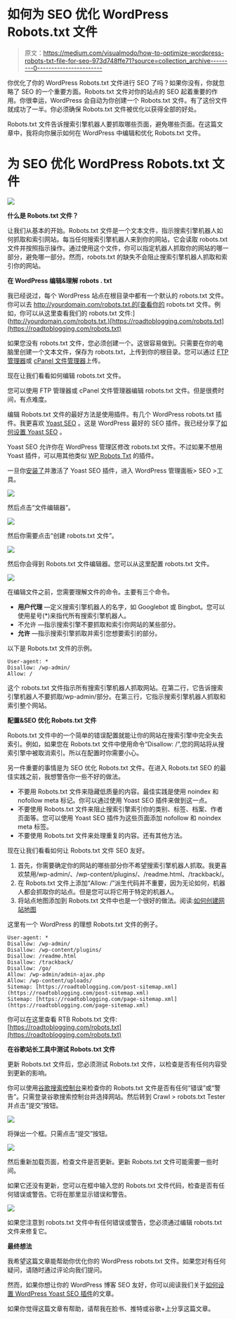 # 如何为 SEO 优化 WordPress Robots.txt 文件

> 原文：<https://medium.com/visualmodo/how-to-optimize-wordpress-robots-txt-file-for-seo-973d748ffe71?source=collection_archive---------0----------------------->

你优化了你的 WordPress Robots.txt 文件进行 SEO 了吗？如果你没有，你就忽略了 SEO 的一个重要方面。Robots.txt 文件对你的站点的 SEO 起着重要的作用。你很幸运，WordPress 会自动为你创建一个 Robots.txt 文件。有了这份文件就成功了一半。你必须确保 Robots.txt 文件被优化以获得全部的好处。

Robots.txt 文件告诉搜索引擎机器人要抓取哪些页面，避免哪些页面。在这篇文章中，我将向你展示如何在 WordPress 中编辑和优化 Robots.txt 文件。

# 为 SEO 优化 WordPress Robots.txt 文件

![](img/1974ed49022083f26b2a217080c4d23e.png)

**什么是 Robots.txt 文件？**

让我们从基本的开始。Robots.txt 文件是一个文本文件，指示搜索引擎机器人如何抓取和索引网站。每当任何搜索引擎机器人来到你的网站，它会读取 robots.txt 文件并按照指示操作。通过使用这个文件，你可以指定机器人抓取你的网站的哪一部分，避免哪一部分。然而，robots.txt 的缺失不会阻止搜索引擎机器人抓取和索引你的网站。

**在 WordPress 编辑&理解 robots . txt**

我已经说过，每个 WordPress 站点在根目录中都有一个默认的 robots.txt 文件。你可以去 http://yourdomain.com/robots.txt.的[查看你的 robots.txt 文件。例如，你可以从这里查看我们的 robots.txt 文件:](http://yourdomain.com/robots.txt.)[https://roadtoblogging.com/robots.txt](https://roadtoblogging.com/robots.txt)

如果您没有 robots.txt 文件，您必须创建一个。这很容易做到。只需要在你的电脑里创建一个文本文件，保存为 robots.txt，上传到你的根目录。您可以通过 [FTP 管理器](https://visualmodo.com/best-ftp-client-wordpress/)或 [cPanel 文件管理器](https://visualmodo.com/)上传。

现在让我们看看如何编辑 robots.txt 文件。

您可以使用 FTP 管理器或 cPanel 文件管理器编辑 robots.txt 文件。但是很费时间，有点难度。

编辑 Robots.txt 文件的最好方法是使用插件。有几个 WordPress robots.txt 插件。我更喜欢 [Yoast SEO](https://visualmodo.com/) 。这是 WordPress 最好的 SEO 插件。我已经分享了[如何设置 Yoast SEO](https://visualmodo.com/) 。

Yoast SEO 允许你在 WordPress 管理区修改 robots.txt 文件。不过如果不想用 Yoast 插件，可以用其他类似 [WP Robots Txt](https://visualmodo.com/) 的插件。

一旦你[安装了](https://visualmodo.com/)并激活了 Yoast SEO 插件，进入 WordPress 管理面板> SEO >工具。

![](img/8696cf2e1f241b55c67aac1eedb861ff.png)

然后点击“文件编辑器”。

![](img/062546bc49b5bf7e4914b8b67b468a33.png)

然后你需要点击“创建 robots.txt 文件”。

![](img/050faf1210612553286e2b4b826e95bd.png)

然后你会得到 Robots.txt 文件编辑器。您可以从这里配置 robots.txt 文件。

![](img/b1c4b9eedf5653fa1852718cb7898895.png)

在编辑文件之前，您需要理解文件的命令。主要有三个命令。

*   **用户代理** —定义搜索引擎机器人的名字，如 Googlebot 或 Bingbot。您可以使用星号(*)来指代所有搜索引擎机器人。
*   不允许 —指示搜索引擎不要抓取和索引你网站的某些部分。
*   **允许** —指示搜索引擎抓取并索引您想要索引的部分。

以下是 Robots.txt 文件的示例。

```
User-agent: *
Disallow: /wp-admin/
Allow: /
```

这个 robots.txt 文件指示所有搜索引擎机器人抓取网站。在第二行，它告诉搜索引擎机器人不要抓取/wp-admin/部分。在第三行，它指示搜索引擎机器人抓取和索引整个网站。

**配置&SEO 优化 Robots.txt 文件**

Robots.txt 文件中的一个简单的错误配置就能让你的网站在搜索引擎中完全失去索引。例如，如果您在 Robots.txt 文件中使用命令“Disallow: /”,您的网站将从搜索引擎中被取消索引。所以在配置时你需要小心。

另一件重要的事情是为 SEO 优化 Robots.txt 文件。在进入 Robots.txt SEO 的最佳实践之前，我想警告你一些不好的做法。

*   不要用 Robots.txt 文件来隐藏低质量的内容。最佳实践是使用 noindex 和 nofollow meta 标记。你可以通过使用 Yoast SEO 插件来做到这一点。
*   不要使用 Robots.txt 文件来阻止搜索引擎索引你的类别、标签、档案、作者页面等。您可以使用 Yoast SEO 插件为这些页面添加 nofollow 和 noindex meta 标签。
*   不要使用 Robots.txt 文件来处理重复的内容。还有其他方法。

现在让我们看看如何让 Robots.txt 文件 SEO 友好。

1.  首先，你需要确定你的网站的哪些部分你不希望搜索引擎机器人抓取。我更喜欢禁用/wp-admin/、/wp-content/plugins/、/readme.html、/trackback/。
2.  在 Robots.txt 文件上添加“Allow: /”派生代码并不重要，因为无论如何，机器人都会抓取你的站点。但是您可以将它用于特定的机器人。
3.  将站点地图添加到 Robots.txt 文件中也是一个很好的做法。阅读:[如何创建网站地图](https://visualmodo.com/best-wordpress-sitemap-plugins/)

这里有一个 WordPress 的理想 Robots.txt 文件的例子。

```
User-agent: *
Disallow: /wp-admin/
Disallow: /wp-content/plugins/
Disallow: /readme.html
Disallow: /trackback/
Disallow: /go/
Allow: /wp-admin/admin-ajax.php
Allow: /wp-content/uploads/
Sitemap: [https://roadtoblogging.com/post-sitemap.xml](https://roadtoblogging.com/post-sitemap.xml)
Sitemap: [https://roadtoblogging.com/page-sitemap.xml](https://roadtoblogging.com/page-sitemap.xml)
```

你可以在这里查看 RTB Robots.txt 文件:[https://roadtoblogging.com/robots.txt](https://roadtoblogging.com/robots.txt)

**在谷歌站长工具中测试 Robots.txt 文件**

更新 Robots.txt 文件后，您必须测试 Robots.txt 文件，以检查是否有任何内容受到更新的影响。

你可以使用[谷歌搜索控制台](https://www.google.com/webmasters/tools/)来检查你的 Robots.txt 文件是否有任何“错误”或“警告”。只需登录谷歌搜索控制台并选择网站。然后转到 Crawl > robots.txt Tester 并点击“提交”按钮。

![](img/3459f53d4796bde53b224ef63db54d52.png)

将弹出一个框。只需点击“提交”按钮。

![](img/da9cfe2293e359ac53c913a47c488fba.png)

然后重新加载页面，检查文件是否更新。更新 Robots.txt 文件可能需要一些时间。

如果它还没有更新，您可以在框中输入您的 Robots.txt 文件代码，检查是否有任何错误或警告。它将在那里显示错误和警告。

![](img/4491ce243daf6a0347146a3e91896da4.png)

如果您注意到 robots.txt 文件中有任何错误或警告，您必须通过编辑 robots.txt 文件来修复它。

**最终想法**

我希望这篇文章能帮助你优化你的 WordPress robots.txt 文件。如果您对有任何疑问，请随时通过评论向我们提问。

然而，如果你想让你的 WordPress 博客 SEO 友好，你可以阅读我们关于[如何设置 WordPress Yoast SEO 插件](https://visualmodo.com/)的文章。

如果你觉得这篇文章有帮助，请帮我在脸书、推特或谷歌+上分享这篇文章。